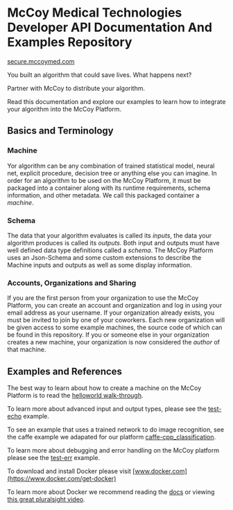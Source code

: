# McCoy Medical Technologies Developer API Documentation And Examples Repository
[secure.mccoymed.com](https://secure.mccoymed.com)

You built an algorithm that could save lives. What happens next?

Partner with McCoy to distribute your algorithm.

Read this documentation and explore our examples to learn how to integrate your algorithm into the McCoy Platform.

## Basics and Terminology

### Machine
Yor algorithm can be any combination of trained statistical model, neural net, explicit procedure, decision tree or 
anything else you can imagine.
In order for an algorithm to be used on the McCoy Platform, it must be packaged into a container along with its runtime 
requirements, schema information, and other metadata.
We call this packaged container a _machine_.

### Schema
The data that your algorithm evaluates is called its _inputs_, the data your algorithm produces is called its _outputs_.
Both input and outputs must have well defined data type definitions called a _schema_.
The McCoy Platform uses an Json-Schema and some custom extensions to describe the Machine inputs and outputs as well as 
some display information. 

### Accounts, Organizations and Sharing
If you are the first person from your organization to use the McCoy Platform, you can create an account and organization
and log in using your email address as your username. If your organization already exists, you must be invited to join
by one of your coworkers.
Each new organization will be given access to some example machines, the source code of which can be found in this repository.
If you or someone else in your organization creates a new machine, your organization is now considered the _author_ of that machine.


## Examples and References
The best way to learn about how to create a machine on the McCoy Platform is to read the [helloworld walk-through](./test-helloworld/README.md).

To learn more about advanced input and output types, please see the [test-echo](/test-echo/README.md) example.

To see an example that uses a trained network to do image recognition, see the caffe example we adapated for our platform 
[caffe-cpp_classification](../caffe-cpp_classification/).

To learn more about debugging and error handling on the McCoy platform please see the [test-err](../test-err/) example.

To download and install Docker please visit [www.docker.com](https://www.docker.com/get-docker)

To learn more about Docker we recommend reading the [docs](https://docs.docker.com/) or viewing 
[this great pluralsight video](https://www.pluralsight.com/courses/docker-deep-dive).
